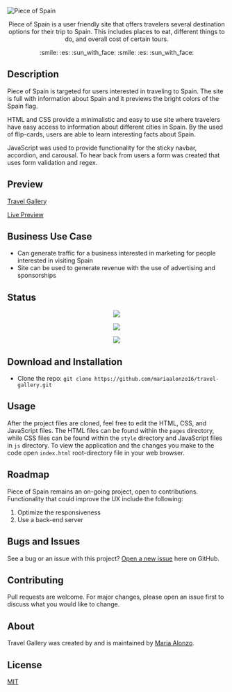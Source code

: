 ![Piece of Spain](https://user-images.githubusercontent.com/93888269/147801148-1f8b9667-0705-4e3b-900e-3a2c85eb50c9.png)

<p align="center"> Piece of Spain is a user friendly site that offers travelers several destination options for their trip to Spain. This includes places to eat, different things to do, and overall cost of certain tours. </p>

<p align="center"> :smile: :es: :sun_with_face: :smile: :es: :sun_with_face:</p>

## Description
Piece of Spain is targeted for users  interested in traveling to Spain. The site is full with information about Spain and it previews the bright colors of the Spain flag.

HTML and CSS provide a minimalistic and easy to use site where travelers have easy access to information about different cities in Spain. By the used of flip-cards, users are able to learn interesting facts about Spain. 

JavaScript was used to provide functionality for the sticky navbar, accordion, and carousal. To hear back from users a form was created that uses form validation and regex. 


## Preview

[Travel Gallery](https://user-images.githubusercontent.com/93888269/147800898-dc1efd35-0c2b-40c4-af5a-696212bd4099.mp4)

[Live Preview](https://mariaalonzo16.github.io/travel-gallery/)

## Business Use Case

- Can generate traffic for a business interested in marketing for people interested in visiting Spain
- Site can be used to generate revenue with the use of advertising and sponsorships

## Status

<p align="center"> <img src="https://img.shields.io/tokei/lines/github/mariaalonzo16/travel-gallery" /> </p>

<p align="center"> <img src="https://img.shields.io/github/languages/count/mariaalonzo16/travel-gallery" /> </p>

<p align="center"> <img src="https://img.shields.io/github/repo-size/mariaalonzo16/travel-gallery" /> </p>

## Download and Installation

- Clone the repo: `git clone https://github.com/mariaalonzo16/travel-gallery.git`

## Usage

After the project files are cloned, feel free to edit the HTML, CSS, and JavaScript files. The HTML files can be found within the `pages` directory, while CSS files can be found within the `style` directory and JavaScript files in `js` directory. To view the application and the changes you make to the code open `index.html` root-directory file in your web browser.

## Roadmap

Piece of Spain remains an on-going project, open to contributions.  Functionality that could improve the UX include the following:

1) Optimize the responsiveness
2) Use a back-end server 

## Bugs and Issues

See a bug or an issue with this project? [Open a new issue](https://github.com/mariaalonzo16/travel-gallery/issues) here on GitHub.

## Contributing
Pull requests are welcome. For major changes, please open an issue first to discuss what you would like to change.


## About

Travel Gallery was created by and is maintained by [Maria Alonzo](https://www.linkedin.com/in/maria-alonzo-177282127/).

## License
[MIT](https://choosealicense.com/licenses/mit/)